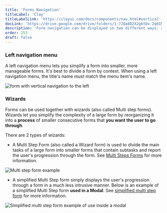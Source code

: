 ```yaml
---
title: 'Forms Navigation'
titleLabel: 'Clay'
titleLabelLink: 'https://clayui.com/docs/components/nav.html#vertical'
docLink: 'https://drive.google.com/drive/folders/1-7JQa8D2X2gbtDx-2q0IMWwwV73wSeTE?usp=sharing'
description: 'Form navigation can be displayed in two different ways: a left navigation menu or a wizard.'
order: 253
draft: false
---
```


### Left navigation menu

A left navigation menu lets you simplify a form into smaller, more manageable forms. It's best to divide a form by context.
When using a left navigation menu, the title's name must match the menu item's name.

![form with vertical navigation to the left](/images/lexicon/FormLeftVerticalNavigation.jpg)

### Wizards

Forms can be used together with wizards (also called Multi step forms). Wizards let you simplify the complexity of a large form by reorganizing it into a **process** of smaller consecutive forms that **you want the user to go through**.

There are 2 types of wizards:

-   A Multi Step Form (also called a Wizard form) is used to divide the main tasks of a large form into smaller forms that contain subtasks and report the user's progression through the form. See [Multi Steps Forms](../multi-step-form) for more information.

![Multi step form example](/images/lexicon/MultiStepFormExampleGrid.jpg)

-   A simplified Multi Step form simply displays the user's progression through a form in a much less intrusive manner. Below is an example of a simplified Multi Step form **used in a Modal**. See [simplified multi step form](../multi-step-form-simplified) for more information.

![Simplified multi step form example of use inside a modal](/images/lexicon/MultiStepFormSimplifiedExample.jpg)
